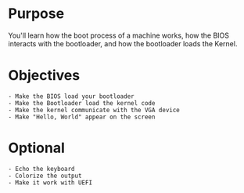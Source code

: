 # Purpose
You'll learn how the boot process of a machine works, how the BIOS interacts with the bootloader, and how the bootloader loads the Kernel.

# Objectives
    - Make the BIOS load your bootloader
    - Make the Bootloader load the kernel code
    - Make the kernel communicate with the VGA device
    - Make "Hello, World" appear on the screen

# Optional
    - Echo the keyboard
    - Colorize the output
    - Make it work with UEFI
